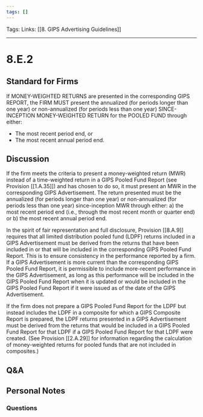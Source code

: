 ```yaml
---
tags: []
---
```

Tags:
Links: [[8. GIPS Advertising Guidelines]]
___
# 8.E.2
## Standard for Firms
If MONEY-WEIGHTED RETURNS are presented in the corresponding GIPS REPORT, the FIRM MUST present the annualized (for periods longer than one year) or non-annualized (for periods less than one year) SINCE-INCEPTION MONEY-WEIGHTED RETURN for the POOLED FUND through either:
- The most recent period end, or
- The most recent annual period end.
## Discussion
If the firm meets the criteria to present a money-weighted return (MWR) instead of a time-weighted return in a GIPS Pooled Fund Report (see Provision [[1.A.35]]) and has chosen to do so, it must present an MWR in the corresponding GIPS Advertisement. The return presented must be the annualized (for periods longer than one year) or non-annualized (for periods less than one year) since-inception MWR through either: a) the most recent period end (i.e., through the most recent month or quarter end) or b) the most recent annual period end.

In the spirit of fair representation and full disclosure, Provision [[8.A.9]] requires that all limited distribution pooled fund (LDPF) returns included in a GIPS Advertisement must be derived from the returns that have been included in or that will be included in the corresponding GIPS Pooled Fund Report. This is to ensure consistency in the performance reported by a firm. If a GIPS Advertisement is more current than the corresponding GIPS Pooled Fund Report, it is permissible to include more-recent performance in the GIPS Advertisement, as long as this performance will be included in the GIPS Pooled Fund Report when it is updated or would be included in the GIPS Pooled Fund Report if it were issued as of the date of the GIPS Advertisement.

If the firm does not prepare a GIPS Pooled Fund Report for the LDPF but instead includes the LDPF in a composite for which a GIPS Composite Report is prepared, the LDPF returns presented in a GIPS Advertisement must be derived from the returns that would be included in a GIPS Pooled Fund Report for that LDPF if a GIPS Pooled Fund Report for that LDPF were created. (See Provision [[2.A.29]] for information regarding the calculation of money-weighted returns for pooled funds that are not included in composites.)
## Q&A

## Personal Notes

### Questions